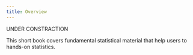 ```yaml
---
title: Overview 
---
```


UNDER CONSTRACTION 

This short book covers fundamental statistical material that help users to hands-on statistics. 
